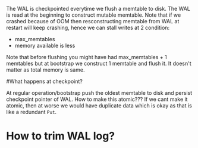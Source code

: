 The WAL is checkpointed everytime we flush a memtable
to disk. The WAL is read at the beginning to 
construct mutable memtable.
Note that if we crashed because of OOM then resconstructing memtable from WAL at restart
will keep crashing, hence we can stall writes at 2 condition:
- max_memtables
- memory available is less

Note that before flushing you might have had max_memtables + 1
memtables but at bootstrap we construct 1 memtable and flush it.
It doesn't matter as total memory is same.

#What happens at checkpoint?

At regular operation/bootstrap
   push the oldest memtable to disk
   and persist checkpoint pointer of WAL.
   How to make this atomic??? 
   If we cant make it atomic, then at worse we would
   have duplicate data which is okay as that is like a
   redundant `Put`.
   
   
# How to trim WAL log?

   

